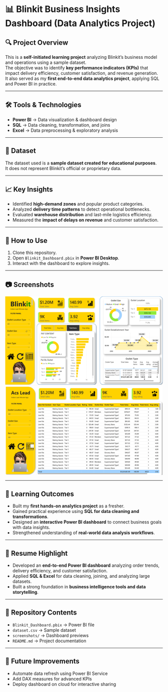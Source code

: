 # 📊 Blinkit Business Insights Dashboard (Data Analytics Project)

## 🔍 Project Overview
This is a **self-initiated learning project** analyzing Blinkit’s business model and operations using a sample dataset.  
The objective was to identify **key performance indicators (KPIs)** that impact delivery efficiency, customer satisfaction, and revenue generation.  
It also served as my **first end-to-end data analytics project**, applying SQL and Power BI in practice.

---

## 🛠 Tools & Technologies
- **Power BI** → Data visualization & dashboard design  
- **SQL** → Data cleaning, transformation, and joins  
- **Excel** → Data preprocessing & exploratory analysis  

---

## 📂 Dataset
The dataset used is a **sample dataset created for educational purposes**.  
It does not represent Blinkit’s official or proprietary data.

---

## 📈 Key Insights
- Identified **high-demand zones** and popular product categories.  
- Analyzed **delivery time patterns** to detect operational bottlenecks.  
- Evaluated **warehouse distribution** and last-mile logistics efficiency.  
- Measured the **impact of delays on revenue** and customer satisfaction.  

---

## 🚀 How to Use
1. Clone this repository.  
2. Open `Blinkit_Dashboard.pbix` in **Power BI Desktop**.  
3. Interact with the dashboard to explore insights.  

---

## 📷 Screenshots
![DashBoard View](screenshots/Dashboard.png)  
![Table View](screenshots/Table-View.png)  

---

## 🎯 Learning Outcomes
- Built my **first hands-on analytics project** as a fresher.  
- Gained practical experience using **SQL for data cleaning and transformations**.  
- Designed an **interactive Power BI dashboard** to connect business goals with data insights.  
- Strengthened understanding of **real-world data analysis workflows**.  

---

## 📄 Resume Highlight
- Developed an **end-to-end Power BI dashboard** analyzing order trends, delivery efficiency, and customer satisfaction.  
- Applied **SQL & Excel** for data cleaning, joining, and analyzing large datasets.  
- Built a strong foundation in **business intelligence tools and data storytelling**.  

---

## 📂 Repository Contents
- `Blinkit_Dashboard.pbix` → Power BI file  
- `dataset.csv` → Sample dataset  
- `screenshots/` → Dashboard previews  
- `README.md` → Project documentation  

---

## 🔮 Future Improvements
- Automate data refresh using Power BI Service  
- Add DAX measures for advanced KPIs  
- Deploy dashboard on cloud for interactive sharing  
